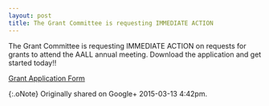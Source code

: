 ```yaml
---
layout: post
title: The Grant Committee is requesting IMMEDIATE ACTION
---
```


The Grant Committee is requesting IMMEDIATE ACTION on requests for grants to attend the AALL annual meeting. Download the application and get started today!!

[Grant Application Form](chapters.aallnet.org/westpac/forms/2015WestPacAALLGrantApplicationForm.docx)

{:.oNote} Originally shared on Google+ 2015-03-13 4:42pm.
